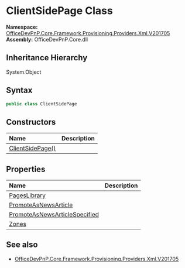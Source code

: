 # ClientSidePage Class
  

**Namespace:** [OfficeDevPnP.Core.Framework.Provisioning.Providers.Xml.V201705](OfficeDevPnP.Core.Framework.Provisioning.Providers.Xml.V201705.md)  
**Assembly:** OfficeDevPnP.Core.dll  
## Inheritance Hierarchy
System.Object  
## Syntax
```C#
public class ClientSidePage
```
## Constructors
|**Name**|**Description**|
|:-----|:-----|
| [ClientSidePage()](OfficeDevPnP.Core.Framework.Provisioning.Providers.Xml.V201705.ClientSidePage.ctor1.md) |  
## Properties
|**Name**|**Description**|
|:-----|:-----|
| [PagesLibrary](OfficeDevPnP.Core.Framework.Provisioning.Providers.Xml.V201705.ClientSidePage.PagesLibrary.md) | 
| [PromoteAsNewsArticle](OfficeDevPnP.Core.Framework.Provisioning.Providers.Xml.V201705.ClientSidePage.PromoteAsNewsArticle.md) | 
| [PromoteAsNewsArticleSpecified](OfficeDevPnP.Core.Framework.Provisioning.Providers.Xml.V201705.ClientSidePage.PromoteAsNewsArticleSpecified.md) | 
| [Zones](OfficeDevPnP.Core.Framework.Provisioning.Providers.Xml.V201705.ClientSidePage.Zones.md) | 
## See also
- [OfficeDevPnP.Core.Framework.Provisioning.Providers.Xml.V201705](OfficeDevPnP.Core.Framework.Provisioning.Providers.Xml.V201705.md)
